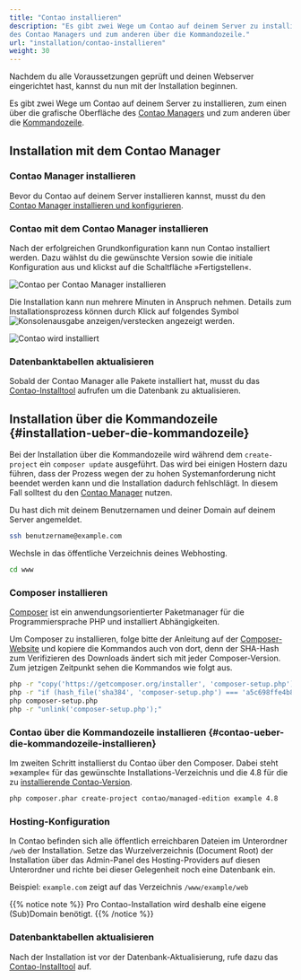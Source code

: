 ```yaml
---
title: "Contao installieren"
description: "Es gibt zwei Wege um Contao auf deinem Server zu installieren, zum einen über die grafische Oberfläche 
des Contao Managers und zum anderen über die Kommandozeile."
url: "installation/contao-installieren"
weight: 30
---
```


Nachdem du alle Voraussetzungen geprüft und deinen Webserver eingerichtet hast, kannst du nun mit der Installation 
beginnen.

Es gibt zwei Wege um Contao auf deinem Server zu installieren, zum einen über die grafische Oberfläche des [Contao 
Managers](#installation-mit-dem-contao-manager) und zum anderen über die 
[Kommandozeile](#installation-ueber-die-kommandozeile).


## Installation mit dem Contao Manager


### Contao Manager installieren

Bevor du Contao auf deinem Server installieren kannst, musst du den
[Contao Manager installieren und konfigurieren](../../installation/contao-manager/#contao-manager-installieren).


### Contao mit dem Contao Manager installieren

Nach der erfolgreichen Grundkonfiguration kann nun Contao installiert werden. Dazu wählst du die gewünschte Version 
sowie die initiale Konfiguration aus und klickst auf die Schaltfläche »Fertigstellen«. 

![Contao per Contao Manager installieren](/de/installation/images/de/contao-per-contao-manager-installieren.png?classes=shadow)

Die Installation kann nun mehrere Minuten in Anspruch nehmen. Details zum Installationsprozess können durch Klick auf 
folgendes Symbol ![Konsolenausgabe anzeigen/verstecken](/de/icons/konsolenausgabe.png?classes=icon) angezeigt 
werden.

![Contao wird installiert](/de/installation/images/de/contao-wird-installiert.png?classes=shadow)


### Datenbanktabellen aktualisieren

Sobald der Contao Manager alle Pakete installiert hat, musst du das [Contao-Installtool](../contao-installtool/)
aufrufen um die Datenbank zu aktualisieren.


## Installation über die Kommandozeile {#installation-ueber-die-kommandozeile}

Bei der Installation über die Kommandozeile wird während dem `create-project` ein `composer update` ausgeführt. Das 
wird bei einigen Hostern dazu führen, dass der Prozess wegen der zu hohen Systemanforderung nicht beendet werden kann 
und die Installation dadurch fehlschlägt. In diesem Fall solltest du den 
[Contao Manager](#installation-mit-dem-contao-manager) nutzen.


Du hast dich mit deinem Benutzernamen und deiner Domain auf deinem Server angemeldet.

```bash
ssh benutzername@example.com
```

Wechsle in das öffentliche Verzeichnis deines Webhosting.

```bash
cd www
```


### Composer installieren

[Composer](https://de.wikipedia.org/wiki/Composer_(Paketverwaltung)) ist ein anwendungsorientierter Paketmanager für 
die Programmiersprache PHP und installiert Abhängigkeiten.

Um Composer zu installieren, folge bitte der Anleitung auf der [Composer-Website](https://getcomposer.org/download/) 
und kopiere die Kommandos auch von dort, denn der SHA-Hash zum Verifizieren des Downloads ändert sich mit jeder 
Composer-Version. Zum jetzigen Zeitpunkt sehen die Kommandos wie folgt aus.

```bash
php -r "copy('https://getcomposer.org/installer', 'composer-setup.php');"
php -r "if (hash_file('sha384', 'composer-setup.php') === 'a5c698ffe4b8e849a443b120cd5ba38043260d5c4023dbf93e1558871f1f07f58274fc6f4c93bcfd858c6bd0775cd8d1') { echo 'Installer verified'; } else { echo 'Installer corrupt'; unlink('composer-setup.php'); } echo PHP_EOL;"
php composer-setup.php
php -r "unlink('composer-setup.php');"
```


### Contao über die Kommandozeile installieren {#contao-ueber-die-kommandozeile-installieren}

Im zweiten Schritt installierst du Contao über den Composer. Dabei steht »example« für das gewünschte 
Installations-Verzeichnis und die 4.8 für die zu [installierende Contao-Version](https://contao.org/de/download.html). 

```bash
php composer.phar create-project contao/managed-edition example 4.8
```


### Hosting-Konfiguration

In Contao befinden sich alle öffentlich erreichbaren Dateien im Unterordner `/web` der Installation. Setze das 
Wurzelverzeichnis (Document Root) der Installation über das Admin-Panel des Hosting-Providers auf diesen 
Unterordner und richte bei dieser Gelegenheit noch eine Datenbank ein.

Beispiel: `example.com` zeigt auf das Verzeichnis `/www/example/web`

{{% notice note %}}
Pro Contao-Installation wird deshalb eine eigene (Sub)Domain benötigt.
{{% /notice %}}


### Datenbanktabellen aktualisieren

Nach der Installation ist vor der Datenbank-Aktualisierung, rufe dazu das [Contao-Installtool](../contao-installtool/)
auf.
